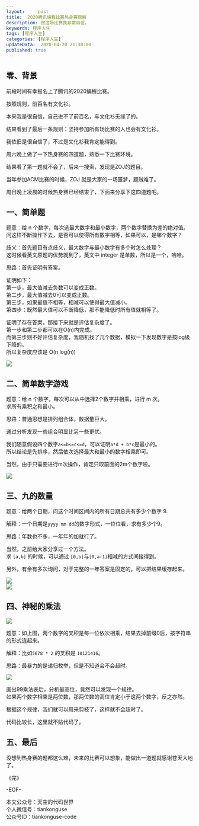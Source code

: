 ```yaml
---   
layout:     post  
title:  2020腾讯编程比赛热身赛题解  
description: 做这场比赛我非常自信。  
keywords: 程序人生  
tags: [程序人生]    
categories: [程序人生]  
updateData:  2020-04-20 21:30:00  
published: true  
---  
```



## 零、背景  


前段时间有幸报名上了腾讯的2020编程比赛。  


按照规则，前百名有文化衫。  


本来我是很自信，自己进不了前百名，与文化衫无缘了的。  


结果看到了最后一条规则：坚持参加所有场比赛的人也会有文化衫。  


我依旧是很自信了，不过是文化衫我肯定能得到。  


周六晚上做了一下热身赛的四道题，熟悉一下比赛环境。  


结果看了第一题就不会了，后来一搜索，发现是ZOJ的题目。  


当年参加ACM比赛的时候，ZOJ 就是大家的一场噩梦，题贼难了。  


周日晚上凌晨的时候热身赛已经结束了，下面来分享下这四道题吧。  


## 一、简单题  


题意：给 n 个数字，每次选最大数字和最小数字，两个数字替换为差的绝对值。  
问这样不断操作下去，是否可以使得所有数字相等，如果可以，是哪个数字？  


歧义：首先题目有点歧义，最大数字与最小数字有多个时怎么处理？  
这时候看英文原题的优势就到了，英文中 integer 是单数，所以是一个，哈哈。  


思路：首先证明有答案。  


证明如下：  
第一步，最大值减去负数可以变成正数。  
第二步，最大值减去0可以变成正数。  
第三步，如果最值不相等，相减可以使得最大值减小。  
第四步：既然最大值可以不断降低，那不能降低时所有值就相等了。  



证明了存在答案，那接下来就是评估复杂度了。  
第一步和第二步都可以在O(n)内完成。  
而第三步则不好评估复杂度，我随机找了几个数据，模拟一下发现数字是按log级下降的。  
所以复杂度应该是 O(n log(n))  



![](https://res2020.tiankonguse.com/images/2020/04/001.png)  


## 二、简单数字游戏  


题意：给 n 个数字，每次可以从中选择2个数字并相乘，进行 m 次。  
求所有乘积之和最小。  


思路：普通思想是排列组合体，数据量巨大。  


通过分析发现一些组合明显比另一些更优。  


我们随意假设四个数字`a<=b<=c<=d`，可以证明`a*d + b*c`是最小的。  
所以结论是先排序，然后依次选择最大和最小的数字相乘即可。  


当然，由于只需要进行m次操作，肯定只取前面的2m个数字啦。  


![](https://res2020.tiankonguse.com/images/2020/04/002.png)  


## 三、九的数量  


题意：给两个日期，问这个时间区间内的所有日期总共有多少个数字 9.  


解释：一个日期是`yyyy mm dd`的数字形式，一位位看，求有多少个9。  


思路：年数也不多，一年年的加就行了。  


当然，之前给大家分享过一个方法。  
求 `[a,b]` 的时候，可以通过 `[0,b]`与`[0,a-1]`相减的方式间接得到。  


另外，有余有多次询问，对于完整的一年答案是固定的，可以把结果缓存起来。  



![](https://res2020.tiankonguse.com/images/2020/04/003.png)  
![](https://res2020.tiankonguse.com/images/2020/04/004.png)  


## 四、神秘的乘法  



![](https://res2020.tiankonguse.com/images/2020/04/005.png)  


题意：如上图，两个数字的叉积是每一位依次相乘，结果去掉前缀0后，按字符串的形式连起来。  


解释：比如`5678 * 2` 的叉积是 `10121416`。  


思路：最暴力的是递归枚举，但是不知道会不会超时。  


![](https://res2020.tiankonguse.com/images/2020/04/006.png)  


画出99乘法表后，分析最高位，竟然可以发现一个规律。  
如果两个数字相乘是两位数，那两位数的高位肯定小于这两个数字，反之亦然。  


根据这个规律，我们就可以用来剪枝了，这样就不会超时了。  


代码比较长，这里就不贴代码了。  


## 五、最后  


没想到热身赛的题都这么难，未来的比赛可以想象，能做出一道题就感谢苍天大地了。  



《完》


-EOF-  



本文公众号：天空的代码世界  
个人微信号：tiankonguse  
公众号ID：tiankonguse-code  
  

